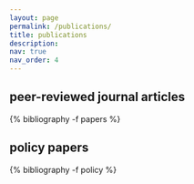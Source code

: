 ```yaml
---
layout: page
permalink: /publications/
title: publications
description: 
nav: true
nav_order: 4
---
```


<!-- _pages/publications.md -->
<div class="publications">
<h2>peer-reviewed journal articles</h2>

{% bibliography -f papers %}

<div class="publications">
<h2>policy papers</h2>

{% bibliography -f policy %}

</div>


